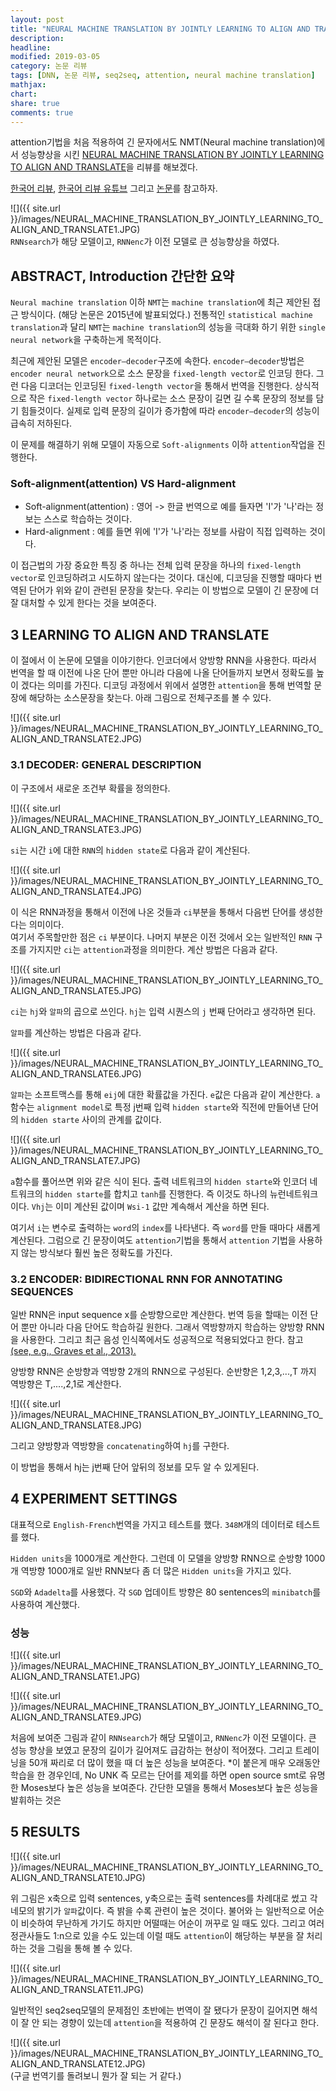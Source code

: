 ```yaml
---
layout: post
title: "NEURAL MACHINE TRANSLATION BY JOINTLY LEARNING TO ALIGN AND TRANSLATE 논문 리뷰"
description: 
headline: 
modified: 2019-03-05
category: 논문 리뷰
tags: [DNN, 논문 리뷰, seq2seq, attention, neural machine translation]
mathjax: 
chart: 
share: true
comments: true
---
```


attention기법을 처음 적용하여 긴 문자에서도 NMT(Neural machine translation)에서 성능향상을 시킨 [NEURAL MACHINE TRANSLATION BY JOINTLY LEARNING TO ALIGN AND TRANSLATE](https://arxiv.org/pdf/1409.0473.pdf)을 리뷰를 해보겠다. 

[한국어 리뷰](https://reniew.github.io/37/), [한국어 리뷰 유튜브](https://www.youtube.com/watch?v=upskBSbA9cA&feature=youtu.be) 그리고 [논문](https://arxiv.org/pdf/1409.0473.pdf)를 참고하자.

![]({{ site.url }}/images/NEURAL_MACHINE_TRANSLATION_BY_JOINTLY_LEARNING_TO_ALIGN_AND_TRANSLATE1.JPG)  
`RNNsearch`가 해당 모델이고, `RNNenc`가 이전 모델로 큰 성능향상을 하였다.


## ABSTRACT, Introduction 간단한 요약

`Neural machine translation` 이하 `NMT`는 `machine translation`에 최근 제안된 접근 방식이다. (해당 논문은 2015년에 발표되었다.) 전통적인 `statistical machine translation`과 달리 `NMT`는 `machine translation`의 성능을 극대화 하기 위한 `single neural network`을 구축하는게 목적이다. 

최근에 제안된 모델은 `encoder–decoder`구조에 속한다. `encoder–decoder`방법은 `encoder neural network`으로 소스 문장을 `fixed-length vector`로 인코딩 한다. 그런 다음 디코더는 인코딩된 `fixed-length vector`을 통해서 번역을 진행한다. 상식적으로 작은 `fixed-length vector` 하나로는 소스 문장이 길면 길 수록 문장의 정보를 담기 힘들것이다. 실제로 입력 문장의 길이가 증가함에 따라 `encoder–decoder`의 성능이 급속히 저하된다.


이 문제를 해결하기 위해 모델이 자동으로 `Soft-alignments` 이하 `attention`작업을 진행한다.

### Soft-alignment(attention) VS Hard-alignment
- Soft-alignment(attention) : 영어 -> 한글 번역으로 예를 들자면 'I'가 '나'라는 정보는 스스로 학습하는 것이다.
- Hard-alignment : 예를 들면 위에 'I'가 '나'라는 정보를 사람이 직접 입력하는 것이다.

이 접근법의 가장 중요한 특징 중 하나는 전체 입력 문장을 하나의 `fixed-length vector`로 인코딩하려고 시도하지 않는다는 것이다. 대신에, 디코딩을 진행할 때마다 번역된 단어가 위와 같이 관련된 문장을 찾는다. 우리는 이 방법으로 모델이 긴 문장에 더 잘 대처할 수 있게 한다는 것을 보여준다.


## 3 LEARNING TO ALIGN AND TRANSLATE
이 절에서 이 논문에 모델을 이야기한다. 인코더에서 양방향 RNN을 사용한다. 따라서 번역을 할 때 이전에 나온 단어 뿐만 아니라 다음에 나올 단어들까지 보면서 정확도를 높이 겠다는 의미를 가진다. 디코딩 과정에서 위에서 설명한 `attention`을 통해 번역할 문장에 해당하는 소스문장을 찾는다. 아래 그림으로 전체구조를 볼 수 있다.

![]({{ site.url }}/images/NEURAL_MACHINE_TRANSLATION_BY_JOINTLY_LEARNING_TO_ALIGN_AND_TRANSLATE2.JPG)  

### 3.1 DECODER: GENERAL DESCRIPTION
이 구조에서 새로운 조건부 확률을 정의한다.

![]({{ site.url }}/images/NEURAL_MACHINE_TRANSLATION_BY_JOINTLY_LEARNING_TO_ALIGN_AND_TRANSLATE3.JPG)  

`si`는 시간 `i`에 대한 `RNN`의 `hidden state`로 다음과 같이 계산된다.

![]({{ site.url }}/images/NEURAL_MACHINE_TRANSLATION_BY_JOINTLY_LEARNING_TO_ALIGN_AND_TRANSLATE4.JPG)  

이 식은 RNN과정을 통해서 이전에 나온 것들과 `ci`부분을 통해서 다음번 단어를 생성한다는 의미이다.  
여기서 주목할만한 점은 `ci` 부분이다. 나머지 부분은 이전 것에서 오는 일반적인 `RNN` 구조를 가지지만 `ci`는 `attention`과정을 의미한다. 계산 방법은 다음과 같다.

![]({{ site.url }}/images/NEURAL_MACHINE_TRANSLATION_BY_JOINTLY_LEARNING_TO_ALIGN_AND_TRANSLATE5.JPG)  

`ci`는 `hj`와 `알파`의 곱으로 쓰인다. `hj`는 입력 시퀀스의 `j` 번째 단어라고 생각하면 된다. 

`알파`를 계산하는 방법은 다음과 같다. 

![]({{ site.url }}/images/NEURAL_MACHINE_TRANSLATION_BY_JOINTLY_LEARNING_TO_ALIGN_AND_TRANSLATE6.JPG)  

`알파`는 소프트맥스를 통해 `eij`에 대한 확률값을 가진다. 
`e`값은 다음과 같이 계산한다. `a`함수는 `alignment model`로 특정 j번째 입력 `hidden starte`와 직전에 만들어낸 단어의 `hidden starte` 사이의 관계를 값이다. 

![]({{ site.url }}/images/NEURAL_MACHINE_TRANSLATION_BY_JOINTLY_LEARNING_TO_ALIGN_AND_TRANSLATE7.JPG)  

`a`함수를 풀어쓰면 위와 같은 식이 된다. 출력 네트워크의 `hidden starte`와 인코더 네트워크의 `hidden starte`를 합치고 `tanh`를 진행한다. 즉 이것도 하나의 뉴런네트워크이다. `Vhj`는 이미 계산된 값이며 `Wsi-1` 값만 계속해서 계산을 하면 된다.

여기서 `i`는 변수로 출력하는 `word`의 `index`를 나타낸다. 즉 `word`를 만들 때마다 새롭게 계산된다. 그럼으로 긴 문장이여도 `attention`기법을 통해서 `attention` 기법을 사용하지 않는 방식보다 훨씬 높은 정확도를 가진다.

### 3.2 ENCODER: BIDIRECTIONAL RNN FOR ANNOTATING SEQUENCES
일반 RNN은 input sequence x를 순방향으로만 계산한다. 번역 등을 할때는 이전 단어 뿐만 아니라 다음 단어도 학습하길 원한다. 그래서 역방향까지 학습하는 양방향 RNN을 사용한다. 그리고 최근 음성 인식쪽에서도 성공적으로 적용되었다고 한다. 참고 [(see, e.g., Graves et al., 2013).](https://arxiv.org/pdf/1308.0850.pdf)

양방향 RNN은 순방향과 역방향 2개의 RNN으로 구성된다. 순반향은 1,2,3,...,T 까지 역방향은 T,....,2,1로 계산한다. 

![]({{ site.url }}/images/NEURAL_MACHINE_TRANSLATION_BY_JOINTLY_LEARNING_TO_ALIGN_AND_TRANSLATE8.JPG)  

그리고 양방향과 역방향을 `concatenating`하여 `hj`를 구한다.

이 방법을 통해서 hj는 j번째 단어 앞뒤의 정보를 모두 알 수 있게된다.

## 4 EXPERIMENT SETTINGS

대표적으로 `English-French`번역을 가지고 테스트를 했다. `348M`개의 데이터로 테스트를 했다.

`Hidden units`을 1000개로 계산한다. 그런데 이 모델을 양방향 RNN으로 순방향 1000개 역방향 1000개로 일반 RNN보다 좀 더 많은 `Hidden units`을 가지고 있다. 

`SGD`와 `Adadelta`를 사용했다. 각 `SGD` 업데이트 방향은 80 sentences의 `minibatch`를 사용하여 계산했다.

### 성능

![]({{ site.url }}/images/NEURAL_MACHINE_TRANSLATION_BY_JOINTLY_LEARNING_TO_ALIGN_AND_TRANSLATE1.JPG)  

![]({{ site.url }}/images/NEURAL_MACHINE_TRANSLATION_BY_JOINTLY_LEARNING_TO_ALIGN_AND_TRANSLATE9.JPG)  

처음에 보여준 그림과 같이 `RNNsearch`가 해당 모델이고, `RNNenc`가 이전 모델이다. 큰 성능 향상을 보였고 문장의 길이가 길어져도 급감하는 현상이 적어졌다. 그리고 트레이닝을 50개 짜리로 더 많이 했을 때 더 높은 성능을 보여준다. *이 붙은게 매우 오래동안 학습을 한 경우인데, No UNK 즉 모르는 단어를 제외를 하면 open source smt로 유명한 Moses보다 높은 성능을 보여준다. 간단한 모델을 통해서 Moses보다 높은 성능을 발휘하는 것은 

## 5 RESULTS

![]({{ site.url }}/images/NEURAL_MACHINE_TRANSLATION_BY_JOINTLY_LEARNING_TO_ALIGN_AND_TRANSLATE10.JPG)  

위 그림은 x축으로 입력 sentences, y축으로는 출력 sentences를 차례대로 썼고 각 네모의 밝기가 `알파`값이다. 즉 밝을 수록 관련이 높은 것이다. 불어와 는 일반적으로 어순이 비슷하여 무난하게 가기도 하지만 어떨때는 어순이 꺼꾸로 일 때도 있다. 그리고 여러 정관사들도 1:n으로 있을 수도 있는데 이럴 때도 `attention`이 해당하는 부분을 잘 처리하는 것을 그림을 통해 볼 수 있다.

![]({{ site.url }}/images/NEURAL_MACHINE_TRANSLATION_BY_JOINTLY_LEARNING_TO_ALIGN_AND_TRANSLATE11.JPG)  

일반적인 seq2seq모델의 문제점인 초반에는 번역이 잘 됐다가 문장이 길어지면 해석이 잘 안 되는 경향이 있는데 `attention`을 적용하여 긴 문장도 해석이 잘 된다고 한다. 

![]({{ site.url }}/images/NEURAL_MACHINE_TRANSLATION_BY_JOINTLY_LEARNING_TO_ALIGN_AND_TRANSLATE12.JPG)  
(구글 번역기를 돌려보니 뭔가 잘 되는 거 같다.)
